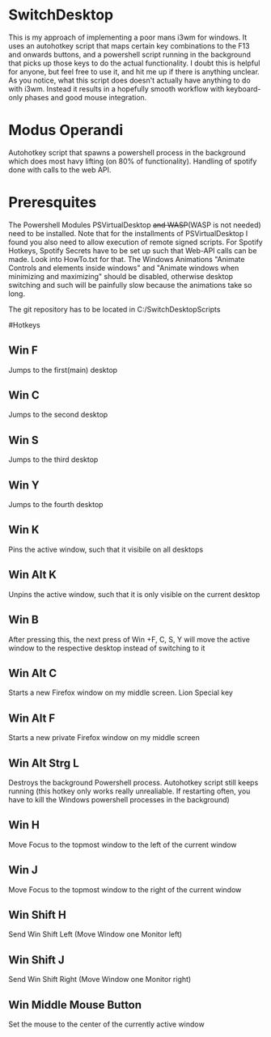 # SwitchDesktop

This is my approach of implementing a poor mans i3wm for windows. It uses an autohotkey script that maps certain key combinations to the F13 and onwards buttons, and a powershell script running in the background that picks up those keys to do the actual functionality. I doubt this is helpful for anyone, but feel free to use it, and hit me up if there is anything unclear. As you notice, what this script does doesn't actually have anything to do with i3wm. Instead it results in a hopefully smooth workflow with keyboard-only phases and good mouse integration.

# Modus Operandi
Autohotkey script that spawns a powershell process in the background which does most havy lifting (on 80% of functionality). Handling of spotify done with calls to the web API. 


# Preresquites
The Powershell Modules PSVirtualDesktop ~~and WASP~~(WASP is not needed) need to be installed. Note that for the installments of PSVirtualDesktop I found you also need to allow execution of remote signed scripts. For Spotify Hotkeys, Spotify Secrets have to be set up such that Web-API calls can be made. Look into HowTo.txt for that. The Windows Animations "Animate Controls and elements inside windows" and "Animate windows when minimizing and maximizing" should be disabled, otherwise desktop switching and such will be painfully slow because the animations take so long.

The git repository has to be located in C:/SwitchDesktopScripts

#Hotkeys

## Win F
Jumps to the first(main) desktop
## Win C
Jumps to the second desktop
## Win S
Jumps to the third desktop
## Win Y
Jumps to the fourth desktop
## Win K
Pins the active window, such that it visibile on all desktops
## Win Alt K
Unpins the active window, such that it is only visible on the current desktop
## Win B
After pressing this, the next press of Win +F, C, S, Y will move the active window to the respective desktop instead of switching to it
## Win Alt C
Starts a new Firefox window on my middle screen. Lion Special key
## Win Alt F
Starts a new private Firefox window on my middle screen
## Win Alt Strg L
Destroys the background Powershell process. Autohotkey script still keeps running (this hotkey only works really unrealiable. If restarting often, you have to kill the Windows powershell processes in the background)
## Win H
Move Focus to the topmost window to the left of the current window
## Win J
Move Focus to the topmost window to the right of the current window
## Win Shift H
Send Win Shift Left (Move Window one Monitor left)
## Win Shift J
Send Win Shift Right (Move Window one Monitor right)

## Win Middle Mouse Button
Set the mouse to the center of the currently active window
